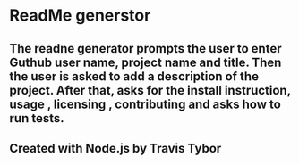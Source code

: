 # ReadMe generstor
## The readne generator prompts the user to enter  Guthub user name, project name and title. Then the user is asked to add a description of the project. After that, asks for the install instruction, usage , licensing , contributing and asks how to run tests. 

## Created with Node.js by Travis Tybor
